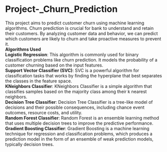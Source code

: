 # **Project-_Churn_Prediction**
This project aims to predict customer churn using machine learning algorithms. Churn prediction is crucial for bank to understand and retain their customers. By analyzing customer data and behavior, we can predict which customers are likely to churn and take proactive measures to prevent it.
<br>
**Algorithms Used**
<br>
**Logistic Regression**: This algorithm is commonly used for binary classification problems like churn prediction. It models the probability of a customer churning based on the input features.
<br>
**Support Vector Classifier (SVC)**: SVC is a powerful algorithm for classification tasks that works by finding the hyperplane that best separates the classes in the feature space.
<br>
**KNeighbors Classifier**: KNeighbors Classifier is a simple algorithm that classifies samples based on the majority class among their k nearest neighbors.
<br>
**Decision Tree Classifier**: Decision Tree Classifier is a tree-like model of decisions and their possible consequences, including chance event outcomes, resource costs, and utility.
<br>
**Random Forest Classifier**: Random Forest is an ensemble learning method that uses multiple decision trees to improve the predictive performance.
<br>
**Gradient Boosting Classifier**: Gradient Boosting is a machine learning technique for regression and classification problems, which produces a prediction model in the form of an ensemble of weak prediction models, typically decision trees.

